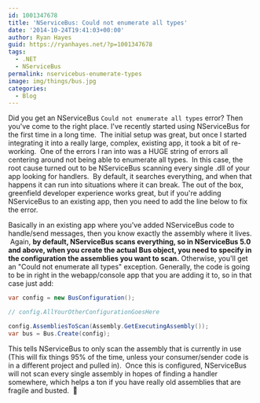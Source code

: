 ```yaml
---
id: 1001347678
title: 'NServiceBus: Could not enumerate all types'
date: '2014-10-24T19:41:03+00:00'
author: Ryan Hayes
guid: https://ryanhayes.net/?p=1001347678
tags:
  - .NET
  - NServiceBus
permalink: nservicebus-enumerate-types
image: img/things/bus.jpg
categories:
  - Blog
---
```

Did you get an NServiceBus `Could not enumerate all types` error? Then you've come to the right place. I've recently started using NServiceBus for the first time in a long time.  The initial setup was great, but once I started integrating it into a really large, complex, existing app, it took a bit of re-working.  One of the errors I ran into was a HUGE string of errors all centering around not being able to enumerate all types.  In this case, the root cause turned out to be NServiceBus scanning every single .dll of your app looking for handlers.  By default, it searches everything, and when that happens it can run into situations where it can break. The out of the box, greenfield developer experience works great, but if you're adding NServiceBus to an existing app, then you need to add the line below to fix the error.

Basically in an existing app where you've added NServiceBus code to handle/send messages, then you know exactly the assembly where it lives.  Again, **by default, NServiceBus scans everything, so in NServiceBus 5.0 and above, when you create the actual Bus object, you need to specify in the configuration the assemblies you want to scan.** Otherwise, you'll get an "Could not enumerate all types" exception. Generally, the code is going to be in right in the webapp/console app that you are adding it to, so in that case just add:

```csharp
var config = new BusConfiguration();

// config.AllYourOtherConfigurationGoesHere

config.AssembliesToScan(Assembly.GetExecutingAssembly());
var bus = Bus.Create(config);
```

This tells NServiceBus to only scan the assembly that is currently in use (This will fix things 95% of the time, unless your consumer/sender code is in a different project and pulled in).  Once this is configured, NServiceBus will not scan every single assembly in hopes of finding a handler somewhere, which helps a ton if you have really old assemblies that are fragile and busted.  🙂
